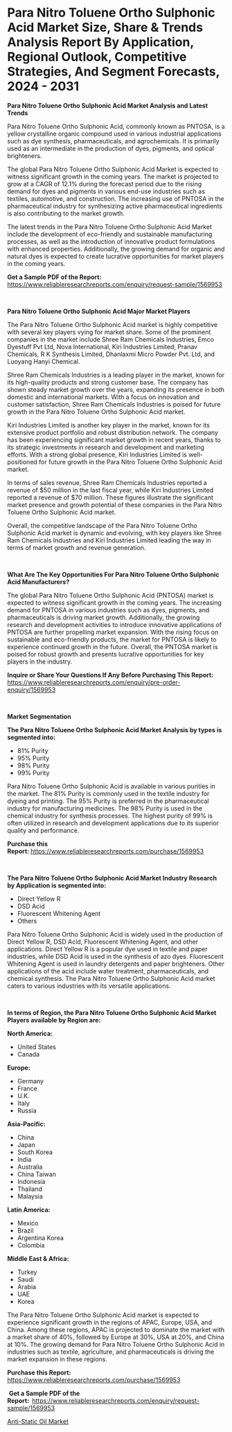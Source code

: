 <p><h1>Para Nitro Toluene Ortho Sulphonic Acid Market Size, Share & Trends Analysis Report By Application, Regional Outlook, Competitive Strategies, And Segment Forecasts, 2024 - 2031</h1></p><p><strong>Para Nitro Toluene Ortho Sulphonic Acid Market Analysis and Latest Trends</strong></p>
<p><p>Para Nitro Toluene Ortho Sulphonic Acid, commonly known as PNTOSA, is a yellow crystalline organic compound used in various industrial applications such as dye synthesis, pharmaceuticals, and agrochemicals. It is primarily used as an intermediate in the production of dyes, pigments, and optical brighteners.</p><p>The global Para Nitro Toluene Ortho Sulphonic Acid Market is expected to witness significant growth in the coming years. The market is projected to grow at a CAGR of 12.1% during the forecast period due to the rising demand for dyes and pigments in various end-use industries such as textiles, automotive, and construction. The increasing use of PNTOSA in the pharmaceutical industry for synthesizing active pharmaceutical ingredients is also contributing to the market growth.</p><p>The latest trends in the Para Nitro Toluene Ortho Sulphonic Acid Market include the development of eco-friendly and sustainable manufacturing processes, as well as the introduction of innovative product formulations with enhanced properties. Additionally, the growing demand for organic and natural dyes is expected to create lucrative opportunities for market players in the coming years.</p></p>
<p><strong>Get a Sample PDF of the Report:&nbsp;</strong> <a href="https://www.reliableresearchreports.com/enquiry/request-sample/1569953">https://www.reliableresearchreports.com/enquiry/request-sample/1569953</a></p>
<p>&nbsp;</p>
<p><strong>Para Nitro Toluene Ortho Sulphonic Acid Major Market Players</strong></p>
<p><p>The Para Nitro Toluene Ortho Sulphonic Acid market is highly competitive with several key players vying for market share. Some of the prominent companies in the market include Shree Ram Chemicals Industries, Emco Dyestuff Pvt Ltd, Nova International, Kiri Industries Limited, Pranav Chemicals, R K Synthesis Limited, Dhanlaxmi Micro Powder Pvt. Ltd, and Luoyang Hanyi Chemical.</p><p>Shree Ram Chemicals Industries is a leading player in the market, known for its high-quality products and strong customer base. The company has shown steady market growth over the years, expanding its presence in both domestic and international markets. With a focus on innovation and customer satisfaction, Shree Ram Chemicals Industries is poised for future growth in the Para Nitro Toluene Ortho Sulphonic Acid market.</p><p>Kiri Industries Limited is another key player in the market, known for its extensive product portfolio and robust distribution network. The company has been experiencing significant market growth in recent years, thanks to its strategic investments in research and development and marketing efforts. With a strong global presence, Kiri Industries Limited is well-positioned for future growth in the Para Nitro Toluene Ortho Sulphonic Acid market.</p><p>In terms of sales revenue, Shree Ram Chemicals Industries reported a revenue of $50 million in the last fiscal year, while Kiri Industries Limited reported a revenue of $70 million. These figures illustrate the significant market presence and growth potential of these companies in the Para Nitro Toluene Ortho Sulphonic Acid market.</p><p>Overall, the competitive landscape of the Para Nitro Toluene Ortho Sulphonic Acid market is dynamic and evolving, with key players like Shree Ram Chemicals Industries and Kiri Industries Limited leading the way in terms of market growth and revenue generation.</p></p>
<p>&nbsp;</p>
<p><strong>What Are The Key Opportunities For Para Nitro Toluene Ortho Sulphonic Acid Manufacturers?</strong></p>
<p><p>The global Para Nitro Toluene Ortho Sulphonic Acid (PNTOSA) market is expected to witness significant growth in the coming years. The increasing demand for PNTOSA in various industries such as dyes, pigments, and pharmaceuticals is driving market growth. Additionally, the growing research and development activities to introduce innovative applications of PNTOSA are further propelling market expansion. With the rising focus on sustainable and eco-friendly products, the market for PNTOSA is likely to experience continued growth in the future. Overall, the PNTOSA market is poised for robust growth and presents lucrative opportunities for key players in the industry.</p></p>
<p><strong>Inquire or Share Your Questions If Any Before Purchasing This Report:</strong> <a href="https://www.reliableresearchreports.com/enquiry/pre-order-enquiry/1569953">https://www.reliableresearchreports.com/enquiry/pre-order-enquiry/1569953</a></p>
<p>&nbsp;</p>
<p><strong>Market Segmentation</strong></p>
<p><strong>The Para Nitro Toluene Ortho Sulphonic Acid Market Analysis by types is segmented into:</strong></p>
<p><ul><li>81% Purity</li><li>95% Purity</li><li>98% Purity</li><li>99% Purity</li></ul></p>
<p><p>Para Nitro Toluene Ortho Sulphonic Acid is available in various purities in the market. The 81% Purity is commonly used in the textile industry for dyeing and printing. The 95% Purity is preferred in the pharmaceutical industry for manufacturing medicines. The 98% Purity is used in the chemical industry for synthesis processes. The highest purity of 99% is often utilized in research and development applications due to its superior quality and performance.</p></p>
<p><strong>Purchase this Report:&nbsp;</strong><a href="https://www.reliableresearchreports.com/purchase/1569953">https://www.reliableresearchreports.com/purchase/1569953</a></p>
<p>&nbsp;</p>
<p><strong>The Para Nitro Toluene Ortho Sulphonic Acid Market Industry Research by Application is segmented into:</strong></p>
<p><ul><li>Direct Yellow R</li><li>DSD Acid</li><li>Fluorescent Whitening Agent</li><li>Others</li></ul></p>
<p><p>Para Nitro Toluene Ortho Sulphonic Acid is widely used in the production of Direct Yellow R, DSD Acid, Fluorescent Whitening Agent, and other applications. Direct Yellow R is a popular dye used in textile and paper industries, while DSD Acid is used in the synthesis of azo dyes. Fluorescent Whitening Agent is used in laundry detergents and paper brighteners. Other applications of the acid include water treatment, pharmaceuticals, and chemical synthesis. The Para Nitro Toluene Ortho Sulphonic Acid market caters to various industries with its versatile applications.</p></p>
<p>&nbsp;</p>
<p><strong>In terms of Region, the Para Nitro Toluene Ortho Sulphonic Acid Market Players available by Region are:</strong></p>
<p>
    <p> <strong> North America: </strong>
        <ul>
            <li>United States</li>
            <li>Canada</li>
        </ul>
        </p> 
    <p> <strong> Europe: </strong>
        <ul>
            <li>Germany</li>
            <li>France</li>
            <li>U.K.</li>
            <li>Italy</li>
            <li>Russia</li>
        </ul>
        </p> 
    <p> <strong> Asia-Pacific: </strong>
        <ul>
            <li>China</li>
            <li>Japan</li>
            <li>South Korea</li>
            <li>India</li>
            <li>Australia</li>
            <li>China Taiwan</li>
            <li>Indonesia</li>
            <li>Thailand</li>
            <li>Malaysia</li>
        </ul>
        </p> 
    <p> <strong> Latin America: </strong>
        <ul>
            <li>Mexico</li>
            <li>Brazil</li>
            <li>Argentina Korea</li>
            <li>Colombia</li>
        </ul>
        </p> 
    <p> <strong> Middle East & Africa: </strong>
        <ul>
            <li>Turkey</li>
            <li>Saudi</li>
            <li>Arabia</li>
            <li>UAE</li>
            <li>Korea</li>
        </ul>
    </p>
    </p>
<p><p>The Para Nitro Toluene Ortho Sulphonic Acid market is expected to experience significant growth in the regions of APAC, Europe, USA, and China. Among these regions, APAC is projected to dominate the market with a market share of 40%, followed by Europe at 30%, USA at 20%, and China at 10%. The growing demand for Para Nitro Toluene Ortho Sulphonic Acid in industries such as textile, agriculture, and pharmaceuticals is driving the market expansion in these regions.</p></p>
<p><strong>Purchase this Report: </strong><a href="https://www.reliableresearchreports.com/purchase/1569953">https://www.reliableresearchreports.com/purchase/1569953</a></p>
<p>&nbsp;<strong>Get a Sample PDF of the Report:&nbsp;&nbsp;</strong><a href="https://www.reliableresearchreports.com/enquiry/request-sample/1569953">https://www.reliableresearchreports.com/enquiry/request-sample/1569953</a></p>
<p><strong></strong></p>
<p><p><a href="https://github.com/guneycigdem35/Market-Research-Report-List-2/blob/main/anti-static-oil-market.md">Anti-Static Oil Market</a></p></p>